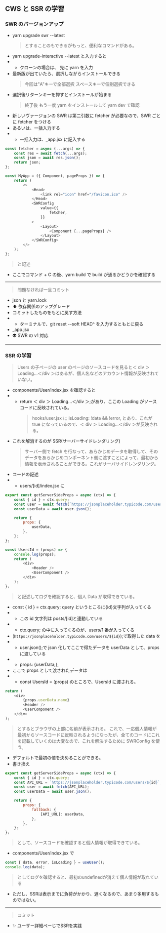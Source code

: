 ## CWS と SSR の学習

### SWR のバージョンアップ

- yarn upgrade swr --latest
  > とすることのもできるがもっと、便利なコマンドがある。
- yarn upgrade-interactive --latest と入力すると
- - クローンの場合は、 先に yarn を入力
- 最新版が出ていたら、選択しながらインストールできる
  > 今回は"A"キーで全部選択
  > スペースキーで個別選択できる
- 選択後リターンキーを押すとインストールが始まる
  > 終了後 もう一度 yarn をインストールして yarn dev で確認
- 新しいヴァージョンの SWR は第二引数に fetcher が必要なので、SWR ごとに fetcher をつける
- あるいは、一括入力する
- - 一括入力は、\_app.jsx に記入する

```js
const fetcher = async (...args) => {
	const res = await fetch(...args);
	const json = await res.json();
	return json;
};

const MyApp = ({ Component, pageProps }) => {
	return (
		<>
			<Head>
				<link rel="icon" href="/favicon.ico" />
			</Head>
			<SWRConfig
				value={{
					fetcher,
				}}
			>
				<Layout>
					<Component {...pageProps} />
				</Layout>
			</SWRConfig>
		</>
	);
};
```

> と記述

- ここでコマンド + C の後、yarn build で build が通るかどうかを確認する

---

> 問題なければ一旦コミット

- json と yarn.lock
- ⬆️ 依存関係のアップグレード
- コミットしたものをもとに戻す方法
- - ターミナルで、git reset --soft HEAD^ を入力するともとに戻る
- \_app.jsx
- 👽️ SWR の v1 対応

---

### SSR の学習

> Users の子ページの user のページのソースコードを見ると＜ div ＞ Loading...＜/div ＞はあるが、個人名などのアカウント情報が反映されていない。

- components/User/index.jsx を確認すると
- - return ＜ div ＞ Loading...＜/div ＞;があり、ここの Loading がソースコードに反映されている。
    > hooks/user.jsx に isLoading: !data && !error, とあり、これが true になっているので、＜ div ＞ Loading...＜/div ＞が反映される。
- これを解消するのが SSR(サーバーサイドレンダリング)
  > サーバー側で fetch を行なって、あらかじめデータを取得して、そのデータをあらかじめコンポーネント側に渡すことによって、最初から情報を表示されることができる。これがサーバサイドレンダリング。
- コードの記述
- - users/[id]/index.jsx に

```js
export const getServerSideProps = async (ctx) => {
	const { id } = ctx.query;
	const user = await fetch(`https://jsonplaceholder.typicode.com/users/${id}`);
	const userData = await user.json();

	return {
		props: {
			userData,
		},
	};
};

const UsersId = (props) => {
	console.log(props);
	return (
		<div>
			<Header />
			<UserComponent />
		</div>
	);
};
```

> と記述してログを確認すると、個人 Data が取得できている。

- const { id } = ctx.query; query というところに{id}文字列が入ってくる
- - この id 文字列は posts/[id]と連動している
- - ctx.query; の中に入ってくるのが、users/1 番が入ってくる
- (`https://jsonplaceholder.typicode.com/users/${id}`);で取得した data を
- - user.json();で json 化してここで得たデータを userData として、props に渡している
- - props: {userData,},
- ここで props として渡されたデータは
- - const UsersId = (props) のところで、UsersId に渡される。

```js
return (
	<div>
		{props.userData.name}
		<Header />
		<UserComponent />
	</div>
);
```

> とするとブラウザの上部に名前が表示される。
> これで、一応個人情報が最初からソースコードに反映されるようになったが、全てのコードにこれを記載していくのは大変なので、これを解決するために SWRConfig を使う。

- デフォルトで最初の値を決めることができる。
- 書き換え

```js
export const getServerSideProps = async (ctx) => {
	const { id } = ctx.query;
	const API_URL = `https://jsonplaceholder.typicode.com/users/${id}`;
	const user = await fetch(API_URL);
	const userData = await user.json();

	return {
		props: {
			fallback: {
				[API_URL]: userData,
			},
		},
	};
};
```

> として、ソースコードを確認すると個人情報が取得できている。

- components/User/index.jsx で

```js
const { data, error, isLoading } = useUser();
console.log(data);
```
> としてログを確認すると、最初のundefinedが消えて個人情報が取れている
- ただし、SSRは表示までに負荷がかかり、遅くなるので、あまり多用するものではない。
---
> コミット
-  ✨ ユーザー詳細ぺーじでSSRを実践